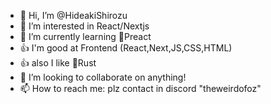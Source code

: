 - 👋 Hi, I’m @HideakiShirozu
- 👀 I’m interested in React/Nextjs
- 🌱 I’m currently learning 🍇Preact
- 👍 I'm good at Frontend (React,Next,JS,CSS,HTML)
- 👍 also I like 🦀Rust
- 💞️ I’m looking to collaborate on anything!
- 📫 How to reach me: plz contact in discord "theweirdofoz"

<!---
HideakiShirozu/HideakiShirozu is a ✨ special ✨ repository because its `README.md` (this file) appears on your GitHub profile.
You can click the Preview link to take a look at your changes.
--->
